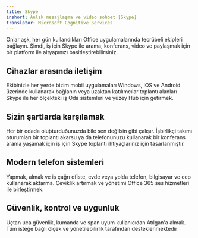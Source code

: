 ```yaml
---
title: Skype
inshort: Anlık mesajlaşma ve video sohbet [Skype]
translator: Microsoft Cognitive Services
---
```


Onlar aşk, her gün kullandıkları Office uygulamalarında tecrübeli ekipleri bağlayın. Şimdi, iş için Skype ile arama, konferans, video ve paylaşmak için bir platform ile altyapınızı basitleştirebilirsiniz. 

## Cihazlar arasında iletişim
Ekibinizle her yerde bizim mobil uygulamaları Windows, iOS ve Android üzerinde kullanarak bağlanın veya uzaktan katılımcılar toplantı alanları Skype ile her ölçekteki iş Oda sistemleri ve yüzey Hub için getirmek.

## Sizin şartlarda karşılamak
Her bir odada oluþturduðunuzda bile sen değilsin gibi çalışır. İşbirlikçi takımı oturumları bir toplantı akarsu ya da telefonunuzu kullanarak bir konferans arama yaşamak için iş için Skype toplantı ihtiyaçlarınız için tasarlanmıştır. 

## Modern telefon sistemleri
Yapmak, almak ve iş çağrı ofiste, evde veya yolda telefon, bilgisayar ve cep kullanarak aktarma. Çeviklik artırmak ve yönetimi Office 365 ses hizmetleri ile birleştirmek. 

## Güvenlik, kontrol ve uygunluk
Uçtan uca güvenlik, kumanda ve span uyum kullanıcıdan Atılgan'a almak. Tüm isteğe bağlı ölçek ve yönetilebilirlik tarafından desteklenmektedir 



